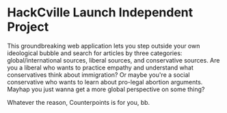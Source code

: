 # HackCville Launch Independent Project

This groundbreaking web application lets you step outside your own ideological bubble and search for articles by three categories: global/international sources, liberal sources, and conservative sources. Are you a liberal who wants to practice empathy and understand what conservatives think about immigration? Or maybe you're a social conservative who wants to learn about pro-legal abortion arguments. Mayhap you just wanna get a more global perspective on some thing? 

Whatever the reason, Counterpoints is for you, bb.